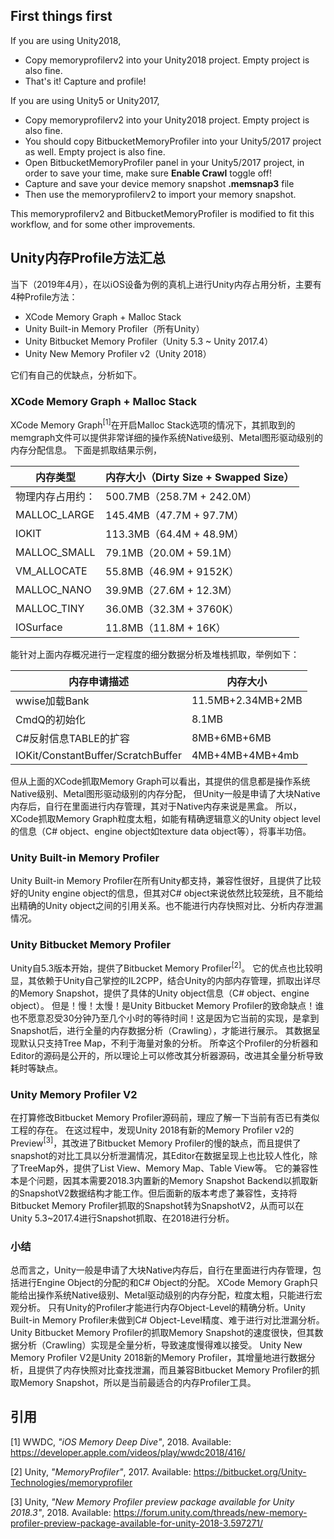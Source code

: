 
## First things first
If you are using Unity2018,
- Copy memoryprofilerv2 into your Unity2018 project. Empty project is also fine.
- That's it! Capture and profile!


If you are using Unity5 or Unity2017,
- Copy memoryprofilerv2 into your Unity2018 project. Empty project is also fine.
- You should copy BitbucketMemoryProfiler into your Unity5/2017 project as well. Empty project is also fine.
- Open BitbucketMemoryProfiler panel in your Unity5/2017 project, in order to save your time, make sure **Enable Crawl** toggle off!
- Capture and save your device memory snapshot **.memsnap3** file
- Then use the memoryprofilerv2 to import your memory snapshot.

This memoryprofilerv2 and BitbucketMemoryProfiler is modified to fit this workflow, and for some other improvements.


## Unity内存Profile方法汇总


当下（2019年4月），在以iOS设备为例的真机上进行Unity内存占用分析，主要有4种Profile方法：
- XCode Memory Graph + Malloc Stack
- Unity Built-in Memory Profiler（所有Unity）
- Unity Bitbucket Memory Profiler（Unity 5.3 ~ Unity 2017.4）
- Unity New Memory Profiler v2（Unity 2018）

它们有自己的优缺点，分析如下。

### XCode Memory Graph + Malloc Stack
XCode Memory Graph<sup>[1]</sup>在开启Malloc Stack选项的情况下，其抓取到的memgraph文件可以提供非常详细的操作系统Native级别、Metal图形驱动级别的内存分配信息。
下面是抓取结果示例，

|内存类型|内存大小（Dirty Size + Swapped Size）|
|--|--|
|物理内存占用约：|500.7MB（258.7M + 242.0M）|
|MALLOC_LARGE|145.4MB（47.7M + 97.7M）|
|IOKIT|113.3MB（64.4M + 48.9M）|
|MALLOC_SMALL|79.1MB（20.0M + 59.1M）|
|VM_ALLOCATE|55.8MB（46.9M + 9152K）|
|MALLOC_NANO|39.9MB（27.6M + 12.3M）|
|MALLOC_TINY|36.0MB（32.3M + 3760K）|
|IOSurface|11.8MB（11.8M + 16K）|

能针对上面内存概况进行一定程度的细分数据分析及堆栈抓取，举例如下：

|内存申请描述|内存大小
|--|--|
|wwise加载Bank|11.5MB+2.34MB+2MB|
|CmdQ的初始化|8.1MB|
|C#反射信息TABLE的扩容|8MB+6MB+6MB|
|IOKit/ConstantBuffer/ScratchBuffer|4MB+4MB+4MB+4mb|


但从上面的XCode抓取Memory Graph可以看出，其提供的信息都是操作系统Native级别、Metal图形驱动级别的内存分配，
但Unity一般是申请了大块Native内存后，自行在里面进行内存管理，其对于Native内存来说是黑盒。
所以，XCode抓取Memory Graph粒度太粗，如能有精确逻辑意义的Unity object level的信息（C# object、engine object如texture data object等），将事半功倍。

### Unity Built-in Memory Profiler
Unity Built-in Memory Profiler在所有Unity都支持，兼容性很好，且提供了比较好的Unity engine object的信息，但其对C# object来说依然比较笼统，且不能给出精确的Unity object之间的引用关系。也不能进行内存快照对比、分析内存泄漏情况。

### Unity Bitbucket Memory Profiler
Unity自5.3版本开始，提供了Bitbucket Memory Profiler<sup>[2]</sup>。
它的优点也比较明显，其依赖于Unity自己掌控的IL2CPP，结合Unity的内部内存管理，抓取出详尽的Memory Snapshot，提供了具体的Unity object信息（C# object、engine object）。
但是！慢！太慢！是Unity Bitbucket Memory Profiler的致命缺点！谁也不愿意忍受30分钟乃至几个小时的等待时间！这是因为它当前的实现，是拿到Snapshot后，进行全量的内存数据分析（Crawling），才能进行展示。
其数据呈现默认只支持Tree Map，不利于海量对象的分析。
所幸这个Profiler的分析器和Editor的源码是公开的，所以理论上可以修改其分析器源码，改进其全量分析导致耗时等缺点。

### Unity Memory Profiler V2
在打算修改Bitbucket Memory Profiler源码前，理应了解一下当前有否已有类似工程的存在。
在这过程中，发现Unity 2018有新的Memory Profiler v2的Preview<sup>[3]</sup>，其改进了Bitbucket Memory Profiler的慢的缺点，而且提供了snapshot的对比工具以分析泄漏情况，其Editor在数据呈现上也比较人性化，除了TreeMap外，提供了List View、Memory Map、Table View等。
它的兼容性本是个问题，因其本需要2018.3内置新的Memory Snapshot Backend以抓取新的SnapshotV2数据结构才能工作。但后面新的版本考虑了兼容性，支持将Bitbucket Memory Profiler抓取的Snapshot转为SnapshotV2，从而可以在Unity 5.3~2017.4进行Snapshot抓取、在2018进行分析。


### 小结
总而言之，Unity一般是申请了大块Native内存后，自行在里面进行内存管理，包括进行Engine Object的分配的和C# Object的分配。
XCode Memory Graph只能给出操作系统Native级别、Metal驱动级别的内存分配，粒度太粗，只能进行宏观分析。
只有Unity的Profiler才能进行内存Object-Level的精确分析。Unity Built-in Memory Profiler未做到C# Object-Level精度、难于进行对比泄漏分析。
Unity Bitbucket Memory Profiler的抓取Memory Snapshot的速度很快，但其数据分析（Crawling）实现是全量分析，导致速度慢得难以接受。
Unity New Memory Profiler V2是Unity 2018新的Memory Profiler，其增量地进行数据分析，且提供了内存快照对比查找泄漏，而且兼容Bitbucket Memory Profiler的抓取Memory Snapshot，所以是当前最适合的内存Profiler工具。

## 引用
[1] WWDC, *"iOS Memory Deep Dive"*, 2018. Available: https://developer.apple.com/videos/play/wwdc2018/416/

[2] Unity, *"MemoryProfiler"*, 2017. Available: https://bitbucket.org/Unity-Technologies/memoryprofiler

[3] Unity, *"New Memory Profiler preview package available for Unity 2018.3"*, 2018. Available: https://forum.unity.com/threads/new-memory-profiler-preview-package-available-for-unity-2018-3.597271/
